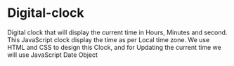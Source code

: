 # Digital-clock
Digital clock that will display the current time in Hours, Minutes and second. This JavaScript clock display the time as per Local time zone. We use HTML and CSS to design this Clock, and for Updating the current time we will use JavaScript Date Object
